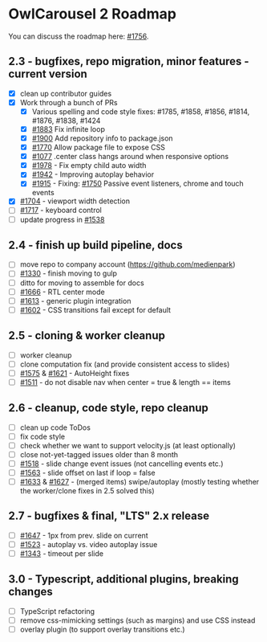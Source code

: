 # OwlCarousel 2 Roadmap

You can discuss the roadmap here: [#1756](https://github.com/OwlCarousel2/OwlCarousel2/issues/1756).

## 2.3 - bugfixes, repo migration, minor features - current version

 - [x] clean up contributor guides
 - [x] Work through a bunch of PRs
    - [x] Various spelling and code style fixes: #1785, #1858, #1856, #1814, #1876, #1838, #1424
    - [x] [#1883](https://github.com/OwlCarousel2/OwlCarousel2/pull/1883) Fix infinite loop
    - [x] [#1900](https://github.com/OwlCarousel2/OwlCarousel2/pull/1900) Add repository info to package.json
    - [x] [#1770](https://github.com/OwlCarousel2/OwlCarousel2/pull/1770) Allow package file to expose CSS
    - [x] [#1077](https://github.com/OwlCarousel2/OwlCarousel2/pull/1077) .center class hangs around when responsive options
    - [x] [#1978](https://github.com/OwlCarousel2/OwlCarousel2/pull/1978) - Fix empty child auto width
    - [x] [#1942](https://github.com/OwlCarousel2/OwlCarousel2/pull/1942) - Improving autoplay behavior
    - [x] [#1915](https://github.com/OwlCarousel2/OwlCarousel2/pull/1915) - Fixing: [#1750](https://github.com/OwlCarousel2/OwlCarousel2/issues/1750) Passive event listeners, chrome and touch events
 - [x] [#1704](https://github.com/OwlCarousel2/OwlCarousel2/issues/1704) - viewport width detection
 - [ ] [#1717](https://github.com/OwlCarousel2/OwlCarousel2/issues/1717) - keyboard control
 - [ ] update progress in [#1538](https://github.com/OwlCarousel2/OwlCarousel2/issues/1538)

## 2.4 - finish up build pipeline, docs

 - [ ] move repo to company account (https://github.com/medienpark)
 - [ ] [#1330](https://github.com/OwlCarousel2/OwlCarousel2/issues/1330) - finish moving to gulp
 - [ ] ditto for moving to assemble for docs
 - [ ] [#1666](https://github.com/OwlCarousel2/OwlCarousel2/issues/1666) - RTL center mode
 - [ ] [#1613](https://github.com/OwlCarousel2/OwlCarousel2/issues/1613) - generic plugin integration
 - [ ] [#1602](https://github.com/OwlCarousel2/OwlCarousel2/issues/1602) - CSS transitions fail except for default

## 2.5 - cloning & worker cleanup

 - [ ] worker cleanup
 - [ ] clone computation fix (and provide consistent access to slides)
 - [ ] [#1575](https://github.com/OwlCarousel2/OwlCarousel2/issues/1575) & [#1621](https://github.com/OwlCarousel2/OwlCarousel2/issues/1621) - AutoHeight fixes
 - [ ] [#1511](https://github.com/OwlCarousel2/OwlCarousel2/issues/1511) - do not disable nav when center = true & length == items

## 2.6 - cleanup, code style, repo cleanup

 - [ ] clean up code ToDos
 - [ ] fix code style
 - [ ] check whether we want to support velocity.js (at least optionally)
 - [ ] close not-yet-tagged issues older than 8 month
 - [ ] [#1518](https://github.com/OwlCarousel2/OwlCarousel2/issues/1518) - slide change event issues (not cancelling events etc.)
 - [ ] [#1563](https://github.com/OwlCarousel2/OwlCarousel2/issues/1563) - slide offset on last if loop = false
 - [ ] [#1633](https://github.com/OwlCarousel2/OwlCarousel2/issues/1633) & [#1627](https://github.com/OwlCarousel2/OwlCarousel2/issues/1627) - (merged items) swipe/autoplay (mostly testing whether the worker/clone fixes in 2.5 solved this)

## 2.7 - bugfixes & final, "LTS" 2.x release

 - [ ] [#1647](https://github.com/OwlCarousel2/OwlCarousel2/issues/1647) - 1px from prev. slide on current
 - [ ] [#1523](https://github.com/OwlCarousel2/OwlCarousel2/issues/1523) - autoplay vs. video autoplay issue
 - [ ] [#1343](https://github.com/OwlCarousel2/OwlCarousel2/issues/1343) - timeout per slide

## 3.0 - Typescript, additional plugins, breaking changes

 - [ ] TypeScript refactoring
 - [ ] remove css-mimicking settings (such as margins) and use CSS instead
 - [ ] overlay plugin (to support overlay transitions etc.)